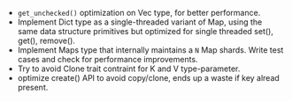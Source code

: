 * `get_unchecked()` optimization on Vec type, for better performance.
* Implement Dict type as a single-threaded variant of Map, using the
  same data structure primitives but optimized for single threaded
  set(), get(), remove().
* Implement Maps type that internally maintains a `N` Map shards.
  Write test cases and check for performance improvements.
* Try to avoid Clone trait contraint for K and V type-parameter.
* optimize create() API to avoid copy/clone, ends up a waste if
  key alread present.
